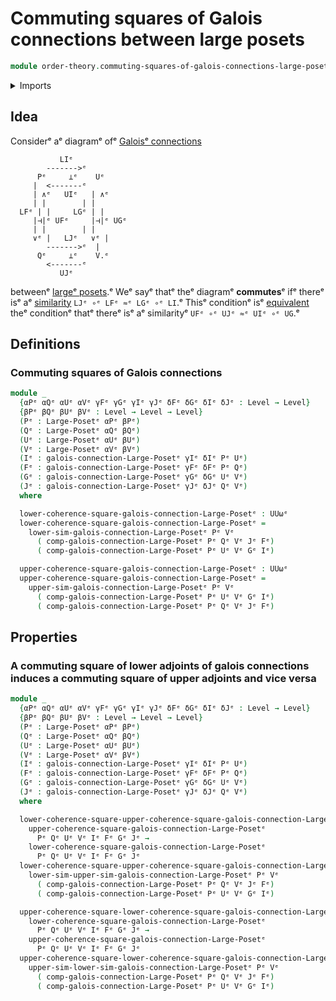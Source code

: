 # Commuting squares of Galois connections between large posets

```agda
module order-theory.commuting-squares-of-galois-connections-large-posetsᵉ where
```

<details><summary>Imports</summary>

```agda
open import foundation.universe-levelsᵉ

open import order-theory.commuting-squares-of-order-preserving-maps-large-posetsᵉ
open import order-theory.galois-connections-large-posetsᵉ
open import order-theory.large-posetsᵉ
```

</details>

## Idea

Considerᵉ aᵉ diagramᵉ ofᵉ
[Galoisᵉ connections](order-theory.galois-connections-large-posets.mdᵉ)

```text
           LIᵉ
        ------->ᵉ
      Pᵉ     ⊥ᵉ    Uᵉ
     |  <-------ᵉ
     | ∧ᵉ   UIᵉ   | ∧ᵉ
     | |        | |
  LFᵉ | |     LGᵉ | |
     |⊣|ᵉ UFᵉ     |⊣|ᵉ UGᵉ
     | |        | |
     ∨ᵉ |   LJᵉ   ∨ᵉ |
        ------->ᵉ  |
      Qᵉ     ⊥ᵉ    V.ᵉ
        <-------ᵉ
           UJᵉ
```

betweenᵉ [largeᵉ posets](order-theory.large-posets.md).ᵉ Weᵉ sayᵉ thatᵉ theᵉ diagramᵉ
**commutes**ᵉ ifᵉ thereᵉ isᵉ aᵉ
[similarity](order-theory.similarity-of-order-preserving-maps-large-posets.mdᵉ)
`LJᵉ ∘ᵉ LFᵉ ≈ᵉ LGᵉ ∘ᵉ LI`.ᵉ Thisᵉ conditionᵉ isᵉ
[equivalent](foundation.logical-equivalences.mdᵉ) theᵉ conditionᵉ thatᵉ thereᵉ isᵉ aᵉ
similarityᵉ `UFᵉ ∘ᵉ UJᵉ ≈ᵉ UIᵉ ∘ᵉ UG`.ᵉ

## Definitions

### Commuting squares of Galois connections

```agda
module _
  {αPᵉ αQᵉ αUᵉ αVᵉ γFᵉ γGᵉ γIᵉ γJᵉ δFᵉ δGᵉ δIᵉ δJᵉ : Level → Level}
  {βPᵉ βQᵉ βUᵉ βVᵉ : Level → Level → Level}
  (Pᵉ : Large-Posetᵉ αPᵉ βPᵉ)
  (Qᵉ : Large-Posetᵉ αQᵉ βQᵉ)
  (Uᵉ : Large-Posetᵉ αUᵉ βUᵉ)
  (Vᵉ : Large-Posetᵉ αVᵉ βVᵉ)
  (Iᵉ : galois-connection-Large-Posetᵉ γIᵉ δIᵉ Pᵉ Uᵉ)
  (Fᵉ : galois-connection-Large-Posetᵉ γFᵉ δFᵉ Pᵉ Qᵉ)
  (Gᵉ : galois-connection-Large-Posetᵉ γGᵉ δGᵉ Uᵉ Vᵉ)
  (Jᵉ : galois-connection-Large-Posetᵉ γJᵉ δJᵉ Qᵉ Vᵉ)
  where

  lower-coherence-square-galois-connection-Large-Posetᵉ : UUωᵉ
  lower-coherence-square-galois-connection-Large-Posetᵉ =
    lower-sim-galois-connection-Large-Posetᵉ Pᵉ Vᵉ
      ( comp-galois-connection-Large-Posetᵉ Pᵉ Qᵉ Vᵉ Jᵉ Fᵉ)
      ( comp-galois-connection-Large-Posetᵉ Pᵉ Uᵉ Vᵉ Gᵉ Iᵉ)

  upper-coherence-square-galois-connection-Large-Posetᵉ : UUωᵉ
  upper-coherence-square-galois-connection-Large-Posetᵉ =
    upper-sim-galois-connection-Large-Posetᵉ Pᵉ Vᵉ
      ( comp-galois-connection-Large-Posetᵉ Pᵉ Uᵉ Vᵉ Gᵉ Iᵉ)
      ( comp-galois-connection-Large-Posetᵉ Pᵉ Qᵉ Vᵉ Jᵉ Fᵉ)
```

## Properties

### A commuting square of lower adjoints of galois connections induces a commuting square of upper adjoints and vice versa

```agda
module _
  {αPᵉ αQᵉ αUᵉ αVᵉ γFᵉ γGᵉ γIᵉ γJᵉ δFᵉ δGᵉ δIᵉ δJᵉ : Level → Level}
  {βPᵉ βQᵉ βUᵉ βVᵉ : Level → Level → Level}
  (Pᵉ : Large-Posetᵉ αPᵉ βPᵉ)
  (Qᵉ : Large-Posetᵉ αQᵉ βQᵉ)
  (Uᵉ : Large-Posetᵉ αUᵉ βUᵉ)
  (Vᵉ : Large-Posetᵉ αVᵉ βVᵉ)
  (Iᵉ : galois-connection-Large-Posetᵉ γIᵉ δIᵉ Pᵉ Uᵉ)
  (Fᵉ : galois-connection-Large-Posetᵉ γFᵉ δFᵉ Pᵉ Qᵉ)
  (Gᵉ : galois-connection-Large-Posetᵉ γGᵉ δGᵉ Uᵉ Vᵉ)
  (Jᵉ : galois-connection-Large-Posetᵉ γJᵉ δJᵉ Qᵉ Vᵉ)
  where

  lower-coherence-square-upper-coherence-square-galois-connection-Large-Posetᵉ :
    upper-coherence-square-galois-connection-Large-Posetᵉ
      Pᵉ Qᵉ Uᵉ Vᵉ Iᵉ Fᵉ Gᵉ Jᵉ →
    lower-coherence-square-galois-connection-Large-Posetᵉ
      Pᵉ Qᵉ Uᵉ Vᵉ Iᵉ Fᵉ Gᵉ Jᵉ
  lower-coherence-square-upper-coherence-square-galois-connection-Large-Posetᵉ =
    lower-sim-upper-sim-galois-connection-Large-Posetᵉ Pᵉ Vᵉ
      ( comp-galois-connection-Large-Posetᵉ Pᵉ Qᵉ Vᵉ Jᵉ Fᵉ)
      ( comp-galois-connection-Large-Posetᵉ Pᵉ Uᵉ Vᵉ Gᵉ Iᵉ)

  upper-coherence-square-lower-coherence-square-galois-connection-Large-Posetᵉ :
    lower-coherence-square-galois-connection-Large-Posetᵉ
      Pᵉ Qᵉ Uᵉ Vᵉ Iᵉ Fᵉ Gᵉ Jᵉ →
    upper-coherence-square-galois-connection-Large-Posetᵉ
      Pᵉ Qᵉ Uᵉ Vᵉ Iᵉ Fᵉ Gᵉ Jᵉ
  upper-coherence-square-lower-coherence-square-galois-connection-Large-Posetᵉ =
    upper-sim-lower-sim-galois-connection-Large-Posetᵉ Pᵉ Vᵉ
      ( comp-galois-connection-Large-Posetᵉ Pᵉ Qᵉ Vᵉ Jᵉ Fᵉ)
      ( comp-galois-connection-Large-Posetᵉ Pᵉ Uᵉ Vᵉ Gᵉ Iᵉ)
```